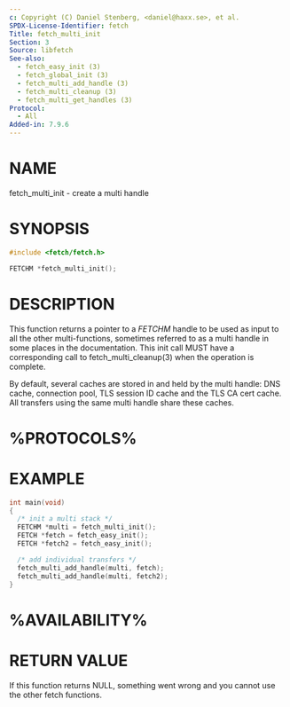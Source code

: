 ```yaml
---
c: Copyright (C) Daniel Stenberg, <daniel@haxx.se>, et al.
SPDX-License-Identifier: fetch
Title: fetch_multi_init
Section: 3
Source: libfetch
See-also:
  - fetch_easy_init (3)
  - fetch_global_init (3)
  - fetch_multi_add_handle (3)
  - fetch_multi_cleanup (3)
  - fetch_multi_get_handles (3)
Protocol:
  - All
Added-in: 7.9.6
---
```


# NAME

fetch_multi_init - create a multi handle

# SYNOPSIS

~~~c
#include <fetch/fetch.h>

FETCHM *fetch_multi_init();
~~~

# DESCRIPTION

This function returns a pointer to a *FETCHM* handle to be used as input to
all the other multi-functions, sometimes referred to as a multi handle in some
places in the documentation. This init call MUST have a corresponding call to
fetch_multi_cleanup(3) when the operation is complete.

By default, several caches are stored in and held by the multi handle: DNS
cache, connection pool, TLS session ID cache and the TLS CA cert cache. All
transfers using the same multi handle share these caches.

# %PROTOCOLS%

# EXAMPLE

~~~c
int main(void)
{
  /* init a multi stack */
  FETCHM *multi = fetch_multi_init();
  FETCH *fetch = fetch_easy_init();
  FETCH *fetch2 = fetch_easy_init();

  /* add individual transfers */
  fetch_multi_add_handle(multi, fetch);
  fetch_multi_add_handle(multi, fetch2);
}
~~~

# %AVAILABILITY%

# RETURN VALUE

If this function returns NULL, something went wrong and you cannot use the
other fetch functions.
